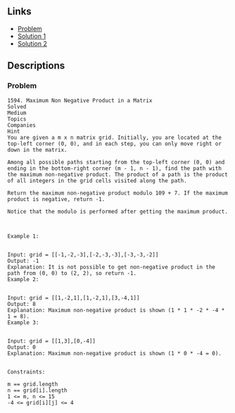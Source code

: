 ## Links
* [Problem](https://leetcode.com/problems/maximum-non-negative-product-in-a-matrix/)
* [Solution 1](https://leetcode.com/problems/maximum-non-negative-product-in-a-matrix/solutions/855081/c-dp-using-min-max-commented-explained-example)
* [Solution 2](https://leetcode.com/problems/maximum-non-negative-product-in-a-matrix/solutions/855082/c-dynamic-programming-with-comments)

## Descriptions
### Problem
```
1594. Maximum Non Negative Product in a Matrix
Solved
Medium
Topics
Companies
Hint
You are given a m x n matrix grid. Initially, you are located at the top-left corner (0, 0), and in each step, you can only move right or down in the matrix.

Among all possible paths starting from the top-left corner (0, 0) and ending in the bottom-right corner (m - 1, n - 1), find the path with the maximum non-negative product. The product of a path is the product of all integers in the grid cells visited along the path.

Return the maximum non-negative product modulo 109 + 7. If the maximum product is negative, return -1.

Notice that the modulo is performed after getting the maximum product.

 

Example 1:


Input: grid = [[-1,-2,-3],[-2,-3,-3],[-3,-3,-2]]
Output: -1
Explanation: It is not possible to get non-negative product in the path from (0, 0) to (2, 2), so return -1.
Example 2:


Input: grid = [[1,-2,1],[1,-2,1],[3,-4,1]]
Output: 8
Explanation: Maximum non-negative product is shown (1 * 1 * -2 * -4 * 1 = 8).
Example 3:


Input: grid = [[1,3],[0,-4]]
Output: 0
Explanation: Maximum non-negative product is shown (1 * 0 * -4 = 0).
 

Constraints:

m == grid.length
n == grid[i].length
1 <= m, n <= 15
-4 <= grid[i][j] <= 4
```
